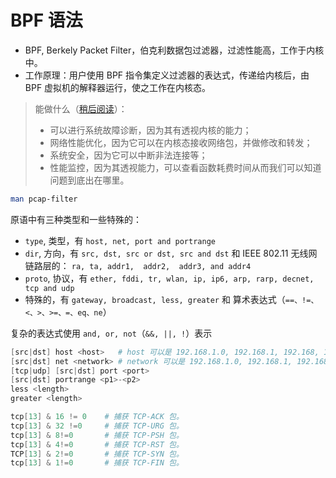 # BPF 语法

- BPF, Berkely Packet Filter，伯克利数据包过滤器，过滤性能高，工作于内核中。
- 工作原理：用户使用 BPF 指令集定义过滤器的表达式，传递给内核后，由 BPF 虚拟机的解释器运行，使之工作在内核态。

> 能做什么（[稍后阅读](https://linux.cn/article-9507-1.html)）：
>
> - 可以进行系统故障诊断，因为其有透视内核的能力；
> - 网络性能优化，因为它可以在内核态接收网络包，并做修改和转发；
> - 系统安全，因为它可以中断非法连接等；
> - 性能监控，因为其透视能力，可以查看函数耗费时间从而我们可以知道问题到底出在哪里。

```sh
man pcap-filter
```

原语中有三种类型和一些特殊的：
- `type`, 类型，有 `host, net, port and portrange`
- `dir`, 方向，有 `src, dst, src or dst, src and dst` 和 IEEE 802.11 无线网链路层的： `ra, ta, addr1,  addr2,  addr3, and addr4`
- `proto`, 协议，有 `ether, fddi, tr, wlan, ip, ip6, arp, rarp, decnet, tcp and udp`
- 特殊的，有 `gateway, broadcast, less, greater` 和 算术表达式（`==、!=、<、>、>=、=、eq、ne`）

复杂的表达式使用 `and, or, not`（`&&, ||, !`）表示

```s
[src|dst] host <host>   # host 可以是 192.168.1.0, 192.168.1, 192.168, 192, 192.168.1.0/24, 192.168.1/24
[src|dst] net <network> # network 可以是 192.168.1.0, 192.168.1, 192.168, 192, 192.168.1.0/24, 192.168.1/24
[tcp|udp] [src|dst] port <port>
[src|dst] portrange <p1>-<p2>
less <length>
greater <length>

tcp[13] & 16 != 0    # 捕获 TCP-ACK 包。
tcp[13] & 32 !=0     # 捕获 TCP-URG 包。
tcp[13] & 8!=0       # 捕获 TCP-PSH 包。
tcp[13] & 4!=0       # 捕获 TCP-RST 包。
TCP[13] & 2!=0       # 捕获 TCP-SYN 包。
tcp[13] & 1!=0       # 捕获 TCP-FIN 包。
```
